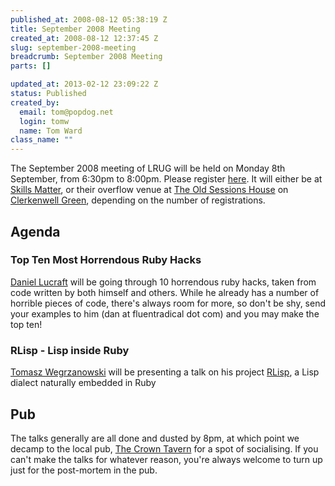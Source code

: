 ```yaml
--- 
published_at: 2008-08-12 05:38:19 Z
title: September 2008 Meeting
created_at: 2008-08-12 12:37:45 Z
slug: september-2008-meeting
breadcrumb: September 2008 Meeting
parts: []

updated_at: 2013-02-12 23:09:22 Z
status: Published
created_by: 
  email: tom@popdog.net
  login: tomw
  name: Tom Ward
class_name: ""
---
```


The September 2008 meeting of LRUG will be held on Monday 8th September, from 6:30pm to 8:00pm.  Please register [here](http://skillsmatter.com/event/home/lrug-meeting-top-ten-most-horrendous-ruby-hacks-rlisp-lisp-inside-ruby).  It will either be at [Skills Matter](http://www.skillsmatter.com/), or their overflow venue at [The Old Sessions House](http://www.sessionshouse.com/) on [Clerkenwell Green](http://tinyurl.com/2bjjzz), depending on the number of registrations.

Agenda
------

### Top Ten Most Horrendous Ruby Hacks

[Daniel Lucraft](www.daniellucraft.com/blog) will be going through 10 horrendous ruby hacks, taken from code written by both himself and others.  While he already has a number of horrible pieces of code, there's always room for more, so don't be shy, send your examples to him (dan at fluentradical dot com) and you may make the top ten!

### RLisp - Lisp inside Ruby

[Tomasz Wegrzanowski](http://t-a-w.blogspot.com/) will be presenting a talk on his project [RLisp](http://chaosforge.org/taw/rlisp/), a Lisp dialect naturally embedded in Ruby

Pub
---

The talks generally are all done and dusted by 8pm, at which point we decamp to the local pub, [The Crown Tavern](http://fancyapint.com/pubs/pub199.html) for a spot of socialising.  If you can't make the talks for whatever reason, you're always welcome to turn up just for the post-mortem in the pub.

